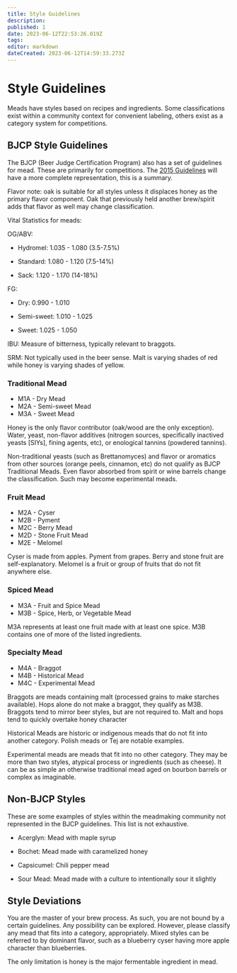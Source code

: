 ```yaml
---
title: Style Guidelines
description: 
published: 1
date: 2023-06-12T22:53:26.019Z
tags: 
editor: markdown
dateCreated: 2023-06-12T14:59:33.273Z
---
```


# Style Guidelines

Meads have styles based on recipes and ingredients.  Some classifications exist within a community context for convenient labeling, others exist as a category system for competitions.

## BJCP Style Guidelines

The BJCP (Beer Judge Certification Program) also has a set of guidelines for mead.  These are primarily for competitions.  The [2015 Guidelines](https://www.bjcp.org/docs/2015_Guidelines_Mead.pdf) will have a more complete representation, this is a summary.

Flavor note: oak is suitable for all styles unless it displaces honey as the primary flavor component.  Oak that previously held another brew/spirit adds that flavor as well may change classification.

Vital Statistics for meads:

OG/ABV:

- Hydromel: 1.035 - 1.080  (3.5-7.5%)

- Standard: 1.080 - 1.120 (7.5-14%)

- Sack: 1.120 - 1.170 (14-18%)


FG:

- Dry: 0.990 - 1.010

- Semi-sweet: 1.010 - 1.025

- Sweet: 1.025 - 1.050


IBU: Measure of bitterness, typically relevant to braggots.

SRM: Not typically used in the beer sense.  Malt is varying shades of red while honey is varying shades of yellow.

### Traditional Mead

- M1A - Dry Mead
- M2A - Semi-sweet Mead
- M3A - Sweet Mead

Honey is the only flavor contributor (oak/wood are the only exception).  Water, yeast, non-flavor additives (nitrogen sources, specifically inactived yeasts [SIYs], fining agents, etc), or enological tannins (powdered tannins).

Non-traditional yeasts (such as Brettanomyces) and flavor or aromatics from other sources (orange peels, cinnamon, etc) do not qualify as BJCP Traditional Meads.  Even flavor absorbed from spirit or wine barrels change the classification.  Such may become experimental meads.

### Fruit Mead

- M2A - Cyser
- M2B - Pyment
- M2C - Berry Mead
- M2D - Stone Fruit Mead
- M2E - Melomel

Cyser is made from apples.  Pyment from grapes.  Berry and stone fruit are self-explanatory.  Melomel is a fruit or group of fruits that do not fit anywhere else.

### Spiced Mead

- M3A - Fruit and Spice Mead
- M3B - Spice, Herb, or Vegetable Mead

M3A represents at least one fruit made with at least one spice.  M3B contains one of more of the listed ingredients.

### Specialty Mead

- M4A - Braggot
- M4B - Historical Mead
- M4C - Experimental Mead

Braggots are meads containing malt (processed grains to make starches available).  Hops alone do not make a braggot, they qualify as M3B.  Braggots tend to mirror beer styles, but are not required to.  Malt and hops tend to quickly overtake honey character

Historical Meads are historic or indigenous meads that do not fit into another category.  Polish meads or Tej are notable examples.

Experimental meads are meads that fit into no other category.  They may be more than two styles, atypical process or ingredients (such as cheese).  It can be as simple an otherwise traditional mead aged on bourbon barrels or complex as imaginable.

## Non-BJCP Styles

These are some examples of styles within the meadmaking community not represented in the BJCP guidelines.  This list is not exhaustive.

- Acerglyn: Mead with maple syrup

- Bochet: Mead made with caramelized honey

- Capsicumel: Chili pepper mead

- Sour Mead: Mead made with a culture to intentionally sour it slightly

## Style Deviations

You are the master of your brew process.  As such, you are not bound by a certain guidelines.  Any possibility can be explored.  However, please classify any mead that fits into a category, appropriately.  Mixed styles can be referred to by dominant flavor, such as a blueberry cyser having more apple character than blueberries.

The only limitation is honey is the major fermentable ingredient in mead.